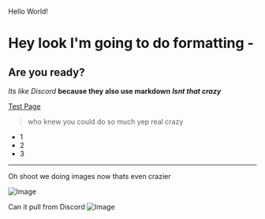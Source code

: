 Hello World!

# Hey look I'm going to do formatting -
## Are you ready?
*Its like Discord*
**because they also use markdown**
***Isnt that crazy***

[Test Page](https://cnsquared.github.io/cse15l-lab-reports/testFile.html)

>who knew you could do so much
>yep real crazy

* 1
* 2
* 3

--- 

Oh shoot we doing images now thats even crazier

![Image](https://wallpaperaccess.com/full/3518234.jpg)	

Can it pull from Discord
![Image](https://images-ext-1.discordapp.net/external/hfvJ651F3kBDzcRx-Oi5eB9UifvYQpdSoQU4lVe0OHI/https/wallpaperaccess.com/full/3518234.jpg?width=2078&height=1169)
